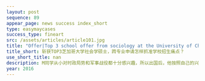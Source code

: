 ```yaml
---
layout: post
sequence: 89
appear_page: news success index_short
type: easymaycases
success_type: fineart
src: /assets/articles/article101.jpg
title: "Offer|Top 3 school offer from sociology at the University of Chicago, how to submit cross-subject applications?   "
title_short: 斩获TOP3芝加哥大学社会学硕士，跨专业申请怎样抓准学校招生痛点？
use_short_title: nan
description: M同学从小对时政局势和军事战役都十分感兴趣，所以出国后，他按照自己的兴趣选择了政治科学作为本科专业。然而，大三的一次意外选修课，让M同学接触到了社会学的课程，其广阔的研究领域，与经济学、政治学、人类学和心理学等多个学科的交叉激起了M同学探索的兴趣。但是，由于已经到大三阶段，换专业会使M同学延时毕业，所以他决定研究生期间想要跨专业申请社会学的硕士学位，在这个领域进行深造。
year: 2016
---
```


